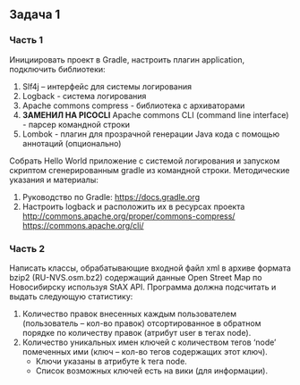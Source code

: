 ## Задача 1
### Часть 1

Инициировать проект в Gradle, настроить плагин application, подключить библиотеки:

1. Slf4j – интерфейс для системы логирования
2. Logback - система логирования
3. Apache commons compress - библиотека с архиваторами
4. **ЗАМЕНИЛ НА PICOCLI** Apache commons CLI (command line interface) - парсер командной строки 
5. Lombok - плагин для прозрачной генерации Java кода с помощью аннотаций (опционально)

Собрать Hello World приложение с системой логирования и запуском скриптом сгенерированным gradle из командной строки.
Методические указания и материалы:
1. Руководство по Gradle: https://docs.gradle.org
2. Настроить logback и расположить их в ресурсах проекта
http://commons.apache.org/proper/commons-compress/ https://commons.apache.org/cli/

### Часть 2
Написать классы, обрабатывающие входной файл xml в архиве формата bzip2 (RU-NVS.osm.bz2) содержащий данные Open Street Map по Новосибирску используя StAX API.
Программа должна подсчитать и выдать следующую статистику:
1. Количество правок внесенных каждым пользователем (пользователь – кол-во правок) отсортированное в обратном порядке по количеству правок (атрибут user в тегах node).
2. Количество уникальных имен ключей с количеством тегов ‘node’ помеченных ими (ключ – кол-во тегов содержащих этот ключ).
   + Ключи указаны в атрибуте k тега node. 
   + Список возможных ключей есть на вики (для информации).
